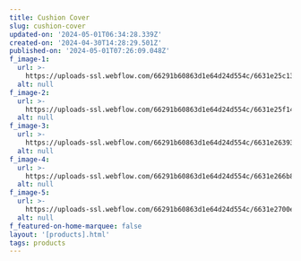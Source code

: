 ```yaml
---
title: Cushion Cover
slug: cushion-cover
updated-on: '2024-05-01T06:34:28.339Z'
created-on: '2024-04-30T14:28:29.501Z'
published-on: '2024-05-01T07:26:09.048Z'
f_image-1:
  url: >-
    https://uploads-ssl.webflow.com/66291b60863d1e64d24d554c/6631e25c1302742f3a53ce5a_DSC6140_08b01b12-b1c2-4cc5-887e-aa57816c6676.webp
  alt: null
f_image-2:
  url: >-
    https://uploads-ssl.webflow.com/66291b60863d1e64d24d554c/6631e25f1402f8eb83dba809_DSC6153_d03bbaf4-e44f-4dd8-ad1d-82d6a52227f2.webp
  alt: null
f_image-3:
  url: >-
    https://uploads-ssl.webflow.com/66291b60863d1e64d24d554c/6631e2639377358b02a1b9a0_images%20(1).jpeg
  alt: null
f_image-4:
  url: >-
    https://uploads-ssl.webflow.com/66291b60863d1e64d24d554c/6631e266b8e04b1c08f574fc_images.jpeg
  alt: null
f_image-5:
  url: >-
    https://uploads-ssl.webflow.com/66291b60863d1e64d24d554c/6631e2700e5e4024a66825ca_pillow-2.webp
  alt: null
f_featured-on-home-marquee: false
layout: '[products].html'
tags: products
---
```



